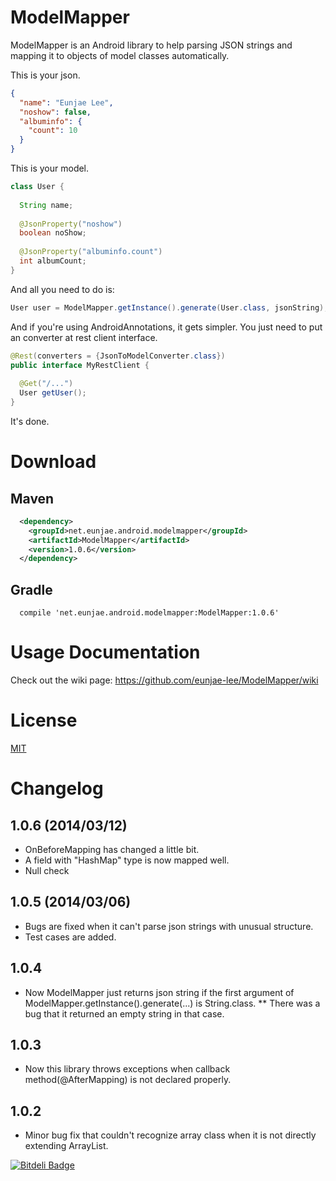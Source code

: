 ModelMapper
===========

ModelMapper is an Android library to help parsing JSON strings and mapping it to objects of model classes automatically.

This is your json.
```json
{
  "name": "Eunjae Lee",
  "noshow": false,
  "albuminfo": {
    "count": 10
  }
}

```

This is your model.

```java
class User {
  
  String name;
  
  @JsonProperty("noshow")
  boolean noShow;
  
  @JsonProperty("albuminfo.count")
  int albumCount;
}
```

And all you need to do is:

```java
User user = ModelMapper.getInstance().generate(User.class, jsonString);
```

And if you're using AndroidAnnotations, it gets simpler. You just need to put an converter at rest client interface.

```java
@Rest(converters = {JsonToModelConverter.class})
public interface MyRestClient {
 
  @Get("/...")
  User getUser();
}
```

It's done.

# Download

## Maven

```xml
  <dependency>
    <groupId>net.eunjae.android.modelmapper</groupId>
    <artifactId>ModelMapper</artifactId>
    <version>1.0.6</version>
  </dependency>
```
## Gradle

```
  compile 'net.eunjae.android.modelmapper:ModelMapper:1.0.6'
```

# Usage Documentation

Check out the wiki page: https://github.com/eunjae-lee/ModelMapper/wiki

# License
[MIT](http://opensource.org/licenses/mit-license.html)

# Changelog

## 1.0.6 (2014/03/12)

* OnBeforeMapping has changed a little bit.
* A field with "HashMap" type is now mapped well.
* Null check

## 1.0.5 (2014/03/06)

* Bugs are fixed when it can't parse json strings with unusual structure.
* Test cases are added.

## 1.0.4

* Now ModelMapper just returns json string if the first argument of ModelMapper.getInstance().generate(...) is String.class.
** There was a bug that it returned an empty string in that case.

## 1.0.3

* Now this library throws exceptions when callback method(@AfterMapping) is not declared properly.

## 1.0.2

* Minor bug fix that couldn't recognize array class when it is not directly extending ArrayList.

[![Bitdeli Badge](https://d2weczhvl823v0.cloudfront.net/eunjae-lee/modelmapper/trend.png)](https://bitdeli.com/free "Bitdeli Badge")

